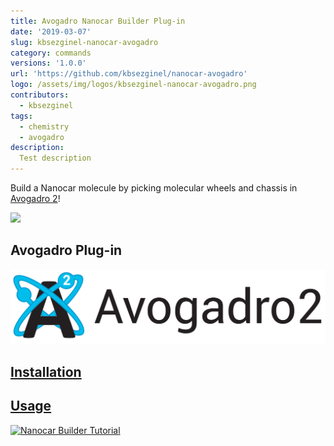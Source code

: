 ```yaml
---
title: Avogadro Nanocar Builder Plug-in
date: '2019-03-07'
slug: kbsezginel-nanocar-avogadro
category: commands
versions: '1.0.0'
url: 'https://github.com/kbsezginel/nanocar-avogadro'
logo: /assets/img/logos/kbsezginel-nanocar-avogadro.png
contributors:
  - kbsezginel
tags:
  - chemistry
  - avogadro
description:
  Test description
---
```

Build a Nanocar molecule by picking molecular wheels and chassis in [Avogadro 2](https://www.openchemistry.org/projects/avogadro2/)!

<img src='https://raw.githubusercontent.com/kbsezginel/nanocar-avogadro/master/docs/assets/img/nanocar-plugin.png'>

## Avogadro Plug-in

<p align="center"><img src='https://raw.githubusercontent.com/kbsezginel/chem-tools-tutorials/master/assets/img/Avogadro2_Full_Large.png' width="600"></p>

## [Installation](https://kbsezginel.github.io/nanocar-avogadro/installation)

## [Usage](https://kbsezginel.github.io/nanocar-avogadro/usage)

[![Nanocar Builder Tutorial](https://raw.githubusercontent.com/kbsezginel/nanocar-avogadro/master/docs/assets/img/nanocar-builder-tutorial-thumbnail.png)](https://www.youtube.com/watch?v=bNmIEJaXltg)
